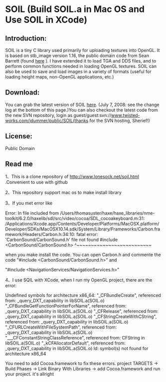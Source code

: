 # SOIL (Build SOIL.a in Mac OS and Use SOIL in XCode)

## Introduction:

 SOIL is a tiny C library used primarily for uploading textures into OpenGL. It is based on stb_image version 1.16, the public domain code from Sean Barrett (found [here](https://github.com/nothings/stb) ). I have extended it to load TGA and DDS files, and to perform common functions needed in loading OpenGL textures. SOIL can also be used to save and load images in a variety of formats (useful for loading height maps, non-OpenGL applications, etc.)

## Download: 

 You can grab the latest version of SOIL [here](http://www.lonesock.net/soil.html). (July 7, 2008: see the change log at the bottom of this page.)You can also checkout the latest code from the new SVN repository, login as guest/guest:svn://www.twisted-works.com/jdummer/public/SOIL(thanks for the SVN hosting, Sherief!) 

## License: 
 Public Domain 
 
 ## Read me
 1、This is a clone repository of http://www.lonesock.net/soil.html  .Convenient to use with github
 
 2、This repository support mac os to make install library

 3、If you met error like 
 
 Error: In file included from /Users/thomasuster/haxe/haxe_libraries/nme-toolkit/6.2.0/haxelib/sdl/src/video/cocoa/SDL_cocoakeyboard.m:31:
/Applications/Xcode.app/Contents/Developer/Platforms/MacOSX.platform/Developer/SDKs/MacOSX10.14.sdk/System/Library/Frameworks/Carbon.framework/Headers/Carbon.h:34:10: fatal error: 'CarbonSound/CarbonSound.h' file not found
#include <CarbonSound/CarbonSound.h>
         ^~~~~~~~~~~~~~~~~~~~~~~~~~~
         
   when you make install the code. You can open Carbon.h and commente the code "#include <CarbonSound/CarbonSound.h>" and 
   
   "#include <NavigationServices/NavigationServices.h>" 
   
   4、I use SQIL with XCode, when I run my OpenGL project, there are the error:
   
   Undefined symbols for architecture x86_64:
  "_CFBundleCreate", referenced from:
      _query_DXT_capability in libSOIL.a(SOIL.o)
  "_CFBundleGetFunctionPointerForName", referenced from:
      _query_DXT_capability in libSOIL.a(SOIL.o)
  "_CFRelease", referenced from:
      _query_DXT_capability in libSOIL.a(SOIL.o)
  "_CFStringCreateWithCString", referenced from:
      _query_DXT_capability in libSOIL.a(SOIL.o)
  "_CFURLCreateWithFileSystemPath", referenced from:
      _query_DXT_capability in libSOIL.a(SOIL.o)
  "___CFConstantStringClassReference", referenced from:
      CFString in libSOIL.a(SOIL.o)
  "_kCFAllocatorDefault", referenced from:
      _query_DXT_capability in libSOIL.a(SOIL.o)
ld: symbol(s) not found for architecture x86_64

 You need to add Cocoa.framework to fix these errors. project TARGETS -> Build Phases -> Link Binary With Libraries -> add 
 Cocoa.framework and run your project. it's allright

   
   
